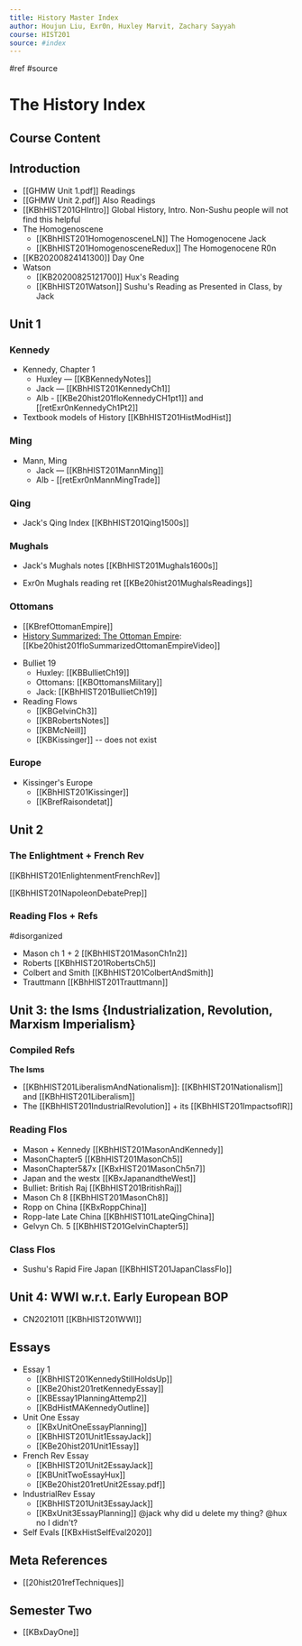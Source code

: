 ```yaml
---
title: History Master Index
author: Houjun Liu, Exr0n, Huxley Marvit, Zachary Sayyah
course: HIST201
source: #index
---
```


#ref #source

# The History Index


## Course Content

## Introduction
* [[GHMW Unit 1.pdf]] Readings
* [[GHMW Unit 2.pdf]] Also Readings
* [[KBhHIST201GHIntro]] Global History, Intro. Non-Sushu people will not find this helpful
* The Homogenoscene
    * [[KBhHIST201HomogenosceneLN]] The Homogenocene Jack
    * [[KBhHIST201HomogenosceneRedux]] The Homogenocene R0n
* [[KB20200824141300]] Day One
* Watson
    * [[KB20200825121700]] Hux's Reading
    * [[KBhHIST201Watson]] Sushu's Reading as Presented in Class, by Jack
	
## Unit 1

### Kennedy
* Kennedy, Chapter 1
    * Huxley — [[KBKennedyNotes]]
    * Jack — [[KBhHIST201KennedyCh1]]
	* Alb - [[KBe20hist201floKennedyCH1pt1]] and [[retExr0nKennedyCh1Pt2]]
* Textbook models of History [[KBhHIST201HistModHist]]

### Ming
* Mann, Ming
    * Jack — [[KBhHIST201MannMing]]
	- Alb - [[retExr0nMannMingTrade]]

### Qing
* Jack's Qing Index [[KBhHIST201Qing1500s]]

### Mughals
* Jack's Mughals notes [[KBhHIST201Mughals1600s]]
- Exr0n Mughals reading ret [[KBe20hist201MughalsReadings]]

### Ottomans
- [[KBrefOttomanEmpire]]
- [History Summarized: The Ottoman Empire](https://www.youtube.com/watch?v=SZ8UWobHA3M): [[Kbe20hist201floSummarizedOttomanEmpireVideo]]
* Bulliet 19
	* Huxley: [[KBBullietCh19]]
	* Ottomans: [[KBOttomansMilitary]]
	* Jack: [[KBhHIST201BullietCh19]]
* Reading Flows
	* [[KBGelvinCh3]]
	* [[KBRobertsNotes]]
	* [[KBMcNeill]]
	* [[KBKissinger]] -- does not exist

### Europe
* Kissinger's Europe
    * [[KBhHIST201Kissinger]]
	- [[KBrefRaisondetat]]

## Unit 2
### The Enlightment + French Rev
[[KBhHIST201EnlightenmentFrenchRev]]

[[KBhHIST201NapoleonDebatePrep]]

### Reading Flos + Refs
#disorganized

- Mason ch 1 + 2 [[KBhHIST201MasonCh1n2]]
- Roberts [[KBhHIST201RobertsCh5]]
- Colbert and Smith [[KBhHIST201ColbertAndSmith]]
- Trauttmann [[KBhHIST201Trauttmann]]

## Unit 3: the Isms {Industrialization, Revolution, Marxism Imperialism}

### Compiled Refs
**The Isms**
- [[KBhHIST201LiberalismAndNationalism]]: [[KBhHIST201Nationalism]] and [[KBhHIST201Liberalism]]
- The [[KBhHIST201IndustrialRevolution]] + its [[KBhHIST201ImpactsofIR]]

### Reading Flos

- Mason + Kennedy [[KBhHIST201MasonAndKennedy]]
- MasonChapter5 [[KBhHIST201MasonCh5]]
- MasonChapter5&7x [[KBxHIST201MasonCh5n7]]
- Japan and the westx [[KBxJapanandtheWest]]
- Bulliet: British Raj [[KBhHIST201BritishRaj]]
- Mason Ch 8 [[KBhHIST201MasonCh8]]
- Ropp on China [[KBxRoppChina]]
- Ropp-late Late China [[KBhHIST101LateQingChina]]
- Gelvyn Ch. 5 [[KBhHIST201GelvinChapter5]]

### Class Flos
- Sushu's Rapid Fire Japan [[KBhHIST201JapanClassFlo]]

## Unit 4: WWI w.r.t. Early European BOP
- CN2021011 [[KBhHIST201WWI]] 

## Essays
* Essay 1
    * [[KBhHIST201KennedyStillHoldsUp]]
	* [[KBe20hist201retKennedyEssay]]
	* [[KBEssay1PlanningAttemp2]]
    * [[KBdHistMAKennedyOutline]]
* Unit One Essay
	* [[KBxUnitOneEssayPlanning]]
	* [[KBhHIST201Unit1EssayJack]]
	- [[KBe20hist201Unit1Essay]]
* French Rev Essay
	* [[KBhHIST201Unit2EssayJack]]
	* [[KBUnitTwoEssayHux]]
	* [[KBe20hist201retUnit2Essay.pdf]]
* IndustrialRev Essay
	* [[KBhHIST201Unit3EssayJack]] 
	* [[KBxUnit3EssayPlanning]] @jack why did u delete my thing?  @hux no I didn't?
* Self Evals [[KBxHistSelfEval2020]]

## Meta References
- [[20hist201refTechniques]]

## Semester Two

- [[KBxDayOne]]









